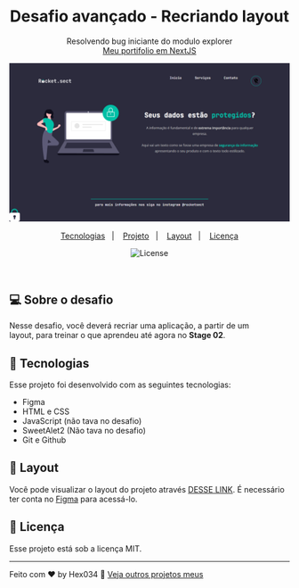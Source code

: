 <h1 align="center"> Desafio avançado - Recriando layout</h1>

<p align="center">
Resolvendo bug iniciante do modulo explorer<br/>
<a href="https://spgunk.eu.org">Meu portifolio em NextJS</a>
</p>

<p>
<img src="./.github/img.png">


<p align="center">
  <a href="#-tecnologias">Tecnologias</a>&nbsp;&nbsp;&nbsp;|&nbsp;&nbsp;&nbsp;
  <a href="#-projeto">Projeto</a>&nbsp;&nbsp;&nbsp;|&nbsp;&nbsp;&nbsp;
  <a href="#-layout">Layout</a>&nbsp;&nbsp;&nbsp;|&nbsp;&nbsp;&nbsp;
  <a href="#memo-licença">Licença</a>
</p>

<p align="center">
  <img alt="License" src="https://img.shields.io/static/v1?label=license&message=MIT&color=49AA26&labelColor=000000">
</p>

<br>

## 💻  Sobre o desafio

Nesse desafio, você deverá recriar uma aplicação, a partir de um layout, para treinar o que aprendeu até agora no **Stage 02**.



## 🚀 Tecnologias

Esse projeto foi desenvolvido com as seguintes tecnologias:

- Figma
- HTML e CSS
- JavaScript (não tava no desafio)
- SweetAlet2 (Não tava no desafio)
- Git e Github


## 🔖 Layout

Você pode visualizar o layout do projeto através [DESSE LINK](https://www.figma.com/file/EdKjPWjC8ZlbnH4XzTObv2/Explorer/duplicate). É necessário ter conta no [Figma](https://figma.com) para acessá-lo.

## :memo: Licença

Esse projeto está sob a licença MIT.

---

Feito com ♥ by Hex034 :wave: [Veja outros projetos meus](https://github.com/hex034)